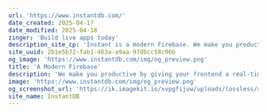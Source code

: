 ```yaml
---
url: 'https://www.instantdb.com/'
date_created: 2025-04-17
date_modified: 2025-04-18
zinger: 'Build live apps today'
description_site_cp: 'Instant is a modern Firebase. We make you productive by giving your frontend a real-time database.'
site_uuid: 2b1e5b72-fab1-463a-a9aa-97dbcc58c96b
og_image: 'https://www.instantdb.com/img/og_preview.png'
title: 'A Modern Firebase'
description: 'We make you productive by giving your frontend a real-time database.'
image: 'https://www.instantdb.com/img/og_preview.png'
og_screenshot_url: 'https://ik.imagekit.io/xvpgfijuw/uploads/lossless/screenshots/20250529_InstantDB_og_screenshot.jpeg'
site_name: InstantDB
---
```


